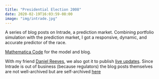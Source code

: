 ```yaml
---
title: "Presidential Election 2008"
date: 2020-02-19T16:03:59-08:00
image: "img/intrade.jpg"
---
```


A series of blog posts on Intrade, a prediction market. Combining portfolio simulation with the prediction market, I got a responsive, dynamic, and accurate predictor of the race.

<!--more-->
[Mathematica Code](https://github.com/CodyStumpo/Intrade_Pres_Election2008) for the model and blog.

With my friend [Daniel Reeves](https://github.com/dreeves), we also got it to publish [live updates](https://github.com/dreeves/pollsim). Since Intrade is out of business (because regulators) the blog posts themselves are not well-archived but are self-archived [here](https://github.com/CodyStumpo/CodyStumpo.github.io/blob/master/files/Intrade%20Columns.pdf)